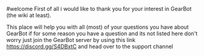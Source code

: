 #welcome
First of all i would like to thank you for your interest in GearBot (the wiki at least).

This place will help you with all (most) of your questions you have about GearBot if for some reason you have a question and its not listed here don't worry just join the GearBot server by using this link <https://discord.gg/S4DBxtC> and head over to the support channel

#